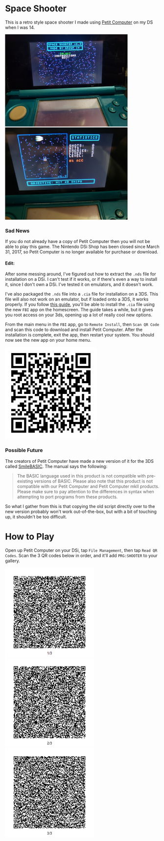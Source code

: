 # Space Shooter
This is a retro style space shooter I made using [Petit Computer](https://en.wikipedia.org/wiki/Petit_Computer) on my DS when I was 14.

<img src="images/main-menu.jpg" alt="Main Menu" width="400"> <img src="images/gameplay.jpg" alt="Gameplay" width="400">

### Sad News
If you do not already have a copy of Petit Computer then you will not be able to play this game. The Nintendo DSi Shop has been closed since March 31, 2017, so Petit Computer is no longer available for purchase or download.
#### Edit:
After some messing around, I've figured out how to extract the `.nds` file for installation on a DSi. I can't test if it works, or if there's even a way to install it, since I don't own a DSi. I've tested it on emulators, and it doesn't work.

I've also packaged the `.nds` file into a `.cia` file for installation on a 3DS. This file will also not work on an emulator, but if loaded onto a 3DS, it works properly. If you follow [this guide](https://3ds.hacks.guide/get-started), you'll be able to install the `.cia` file using the new `FBI` app on the homescreen. The guide takes a while, but it gives you root access on your 3ds, opening up a lot of really cool new options.

From the main menu in the `FBI` app, go to `Remote Install`, then `Scan QR Code` and scan this code to download and install Petit Computer. After the installation is complete, exit the app, then restart your system. You should now see the new app on your home menu.

![CIA QR code](ROMs/cia.png) 

### Possible Future
The creators of Petit Computer have made a new version of it for the 3DS called [SmileBASIC](https://www.nintendo.com/games/detail/smilebasic-3ds/#game-info). The manual says the following:
>The BASIC language used in this product is not compatible with pre-existing versions of BASIC. Please also note that this product is not compatible with our Petit Computer and Petit Computer mkII products. Please make sure to pay attention to the differences in syntax when attempting to port programs from these products.

So what I gather from this is that copying the old script directly over to the new version probably won't work out-of-the-box, but with a bit of touching up, it shouldn't be too difficult.
# How to Play
Open up Petit Computer on your DSi, tap `File Management`, then tap `Read QR Codes`. Scan the 3 QR codes below in order, and it'll add `PRG:SHOOTER` to your gallery.

![QR1](packaged/QR1.png)![QR2](packaged/QR2.png)![QR3](packaged/QR3.png)
